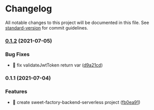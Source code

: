 # Changelog

All notable changes to this project will be documented in this file. See [standard-version](https://github.com/conventional-changelog/standard-version) for commit guidelines.

### [0.1.2](https://github.com/yeukfei02/sweet-factory-backend-serverless/compare/v0.1.1...v0.1.2) (2021-07-05)


### Bug Fixes

* 🐛 fix validateJwtToken return var ([d9a21cd](https://github.com/yeukfei02/sweet-factory-backend-serverless/commit/d9a21cd909fa70bbc972ff743392c7c363d02873))

### 0.1.1 (2021-07-04)


### Features

* 🎸 create sweet-factory-backend-serverless project ([fb0ea91](https://github.com/yeukfei02/sweet-factory-backend-serverless/commit/fb0ea91b28d295faff764bfd621c34c974b492ed))
